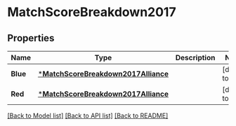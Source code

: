 # MatchScoreBreakdown2017

## Properties
Name | Type | Description | Notes
------------ | ------------- | ------------- | -------------
**Blue** | [***MatchScoreBreakdown2017Alliance**](Match_Score_Breakdown_2017_Alliance.md) |  | [default to null]
**Red** | [***MatchScoreBreakdown2017Alliance**](Match_Score_Breakdown_2017_Alliance.md) |  | [default to null]

[[Back to Model list]](../README.md#documentation-for-models) [[Back to API list]](../README.md#documentation-for-api-endpoints) [[Back to README]](../README.md)

